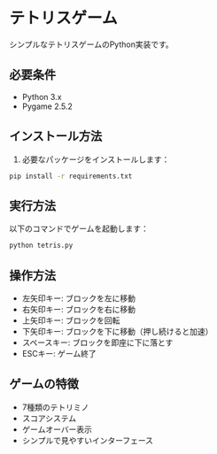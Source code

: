 # テトリスゲーム

シンプルなテトリスゲームのPython実装です。

## 必要条件

- Python 3.x
- Pygame 2.5.2

## インストール方法

1. 必要なパッケージをインストールします：
```bash
pip install -r requirements.txt
```

## 実行方法

以下のコマンドでゲームを起動します：
```bash
python tetris.py
```

## 操作方法

- 左矢印キー: ブロックを左に移動
- 右矢印キー: ブロックを右に移動
- 上矢印キー: ブロックを回転
- 下矢印キー: ブロックを下に移動（押し続けると加速）
- スペースキー: ブロックを即座に下に落とす
- ESCキー: ゲーム終了

## ゲームの特徴

- 7種類のテトリミノ
- スコアシステム
- ゲームオーバー表示
- シンプルで見やすいインターフェース 
